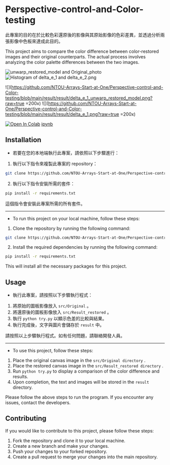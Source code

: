 # Perspective-control-and-Color-testing

此專案的目的在於比較色彩還原後的影像與其原始影像的色彩差異，並透過分析兩張影像中色板來達成此目的。

This project aims to compare the color difference between color-restored images and their original counterparts. The actual process involves analyzing the color palette differences between the two images.

![unwarp_restored_model and Original_photo](https://github.com/NTOU-Arrays-Start-at-One/Perspective-control-and-Color-testing/blob/main/result/result/unwarp_restored_model%20and%20Original_photo.png?raw=true)
![Histogram of delta_e_1 and delta_e_2.png](https://github.com/NTOU-Arrays-Start-at-One/Perspective-control-and-Color-testing/blob/main/result/result/Histogram%20of%20delta_e_1%20and%20delta_e_2.png?raw=true)

![](https://github.com/NTOU-Arrays-Start-at-One/Perspective-control-and-Color-testing/blob/main/result/result/delta_e_1_unwarp_restored_model.png?raw=true =200x) ![](https://github.com/NTOU-Arrays-Start-at-One/Perspective-control-and-Color-testing/blob/main/result/result/delta_e_1.png?raw=true =200x)

[![Open In Colab](https://colab.research.google.com/assets/colab-badge.svg)](https://colab.research.google.com/drive/15IAx8eKlwPET7O_HTYrmF4C4BVypd9dP?usp=sharing)
[ipynb](色板校正與分析_2.ipynb)
## Installation

+ 若要在您的本地端執行此專案，請依照以下步驟進行：

1. 執行以下指令來複製此專案的 repository：
```bash
git clone https://github.com/NTOU-Arrays-Start-at-One/Perspective-control-and-Color-testing.git
```

2. 執行以下指令安裝所需的套件：
```bash
pip install -r requirements.txt
```
這個指令會安裝此專案所需的所有套件。

<hr>

+ To run this project on your local machine, follow these steps:

1. Clone the repository by running the following command:
```bash
git clone https://github.com/NTOU-Arrays-Start-at-One/Perspective-control-and-Color-testing.git
```

2. Install the required dependencies by running the following command:
```bash
pip install -r requirements.txt
```
This will install all the necessary packages for this project.

## Usage

+ 執行此專案，請按照以下步驟執行程式：
1. 將原始的圖板影像放入 `src/Original` 。
2. 將還原後的圖板影像放入 `src/Result_restored` 。
3. 執行 `python try.py` 以顯示色差的比較與結果。
4. 執行完成後，文字與圖片會儲存於 `result` 中。

請按照以上步驟執行程式。如有任何問題，請聯絡開發人員。

<hr>

+ To use this project, follow these steps:
1. Place the original canvas image in the `src/Original directory` .
2. Place the restored canvas image in the `src/Result_restored directory` .
3. Run `python try.py` to display a comparison of the color difference and results.
4. Upon completion, the text and images will be stored in the `result` directory.

Please follow the above steps to run the program. If you encounter any issues, contact the developers.

## Contributing

If you would like to contribute to this project, please follow these steps:

1. Fork the repository and clone it to your local machine.
2. Create a new branch and make your changes.
3. Push your changes to your forked repository.
4. Create a pull request to merge your changes into the main repository.
